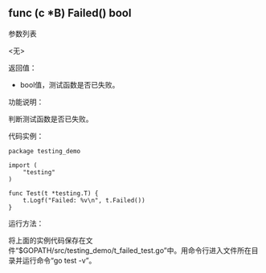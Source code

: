 ## func (c *B) Failed() bool

参数列表

  <无>

返回值：

- bool值，测试函数是否已失败。

功能说明：

判断测试函数是否已失败。

代码实例：

	package testing_demo

	import (
		"testing"
	)

	func Test(t *testing.T) {
		t.Logf("Failed: %v\n", t.Failed())
	}

运行方法：

将上面的实例代码保存在文件“$GOPATH/src/testing_demo/t_failed_test.go”中。用命令行进入文件所在目录并运行命令“go test -v”。
